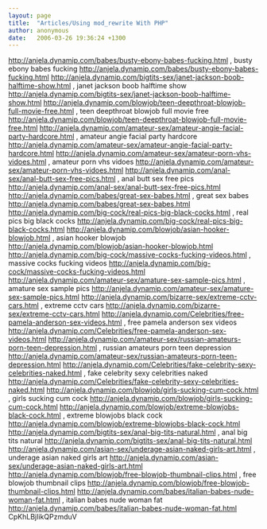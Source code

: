 ```yaml
---
layout: page
title:  "Articles/Using mod_rewrite With PHP"
author: anonymous
date:   2006-03-26 19:36:24 +1300
---
```


 <a href=http://anjela.dynamip.com/babes/busty-ebony-babes-fucking.html > http://anjela.dynamip.com/babes/busty-ebony-babes-fucking.html , busty ebony babes fucking </a> http://anjela.dynamip.com/babes/busty-ebony-babes-fucking.html 
 <a href=http://anjela.dynamip.com/bigtits-sex/janet-jackson-boob-halftime-show.html > http://anjela.dynamip.com/bigtits-sex/janet-jackson-boob-halftime-show.html , janet jackson boob halftime show </a> http://anjela.dynamip.com/bigtits-sex/janet-jackson-boob-halftime-show.html 
 <a href=http://anjela.dynamip.com/blowjob/teen-deepthroat-blowjob-full-movie-free.html > http://anjela.dynamip.com/blowjob/teen-deepthroat-blowjob-full-movie-free.html , teen deepthroat blowjob full movie free </a> http://anjela.dynamip.com/blowjob/teen-deepthroat-blowjob-full-movie-free.html 
 <a href=http://anjela.dynamip.com/amateur-sex/amateur-angie-facial-party-hardcore.html > http://anjela.dynamip.com/amateur-sex/amateur-angie-facial-party-hardcore.html , amateur angie facial party hardcore </a> http://anjela.dynamip.com/amateur-sex/amateur-angie-facial-party-hardcore.html 
 <a href=http://anjela.dynamip.com/amateur-sex/amateur-porn-vhs-vidoes.html > http://anjela.dynamip.com/amateur-sex/amateur-porn-vhs-vidoes.html , amateur porn vhs vidoes </a> http://anjela.dynamip.com/amateur-sex/amateur-porn-vhs-vidoes.html 
 <a href=http://anjela.dynamip.com/anal-sex/anal-butt-sex-free-pics.html > http://anjela.dynamip.com/anal-sex/anal-butt-sex-free-pics.html , anal butt sex free pics </a> http://anjela.dynamip.com/anal-sex/anal-butt-sex-free-pics.html 
 <a href=http://anjela.dynamip.com/babes/great-sex-babes.html > http://anjela.dynamip.com/babes/great-sex-babes.html , great sex babes </a> http://anjela.dynamip.com/babes/great-sex-babes.html 
 <a href=http://anjela.dynamip.com/big-cock/real-pics-big-black-cocks.html > http://anjela.dynamip.com/big-cock/real-pics-big-black-cocks.html , real pics big black cocks </a> http://anjela.dynamip.com/big-cock/real-pics-big-black-cocks.html 
 <a href=http://anjela.dynamip.com/blowjob/asian-hooker-blowjob.html > http://anjela.dynamip.com/blowjob/asian-hooker-blowjob.html , asian hooker blowjob </a> http://anjela.dynamip.com/blowjob/asian-hooker-blowjob.html 
 <a href=http://anjela.dynamip.com/big-cock/massive-cocks-fucking-videos.html > http://anjela.dynamip.com/big-cock/massive-cocks-fucking-videos.html , massive cocks fucking videos </a> http://anjela.dynamip.com/big-cock/massive-cocks-fucking-videos.html 
 <a href=http://anjela.dynamip.com/amateur-sex/amature-sex-sample-pics.html > http://anjela.dynamip.com/amateur-sex/amature-sex-sample-pics.html , amature sex sample pics </a> http://anjela.dynamip.com/amateur-sex/amature-sex-sample-pics.html 
 <a href=http://anjela.dynamip.com/bizarre-sex/extreme-cctv-cars.html > http://anjela.dynamip.com/bizarre-sex/extreme-cctv-cars.html , extreme cctv cars </a> http://anjela.dynamip.com/bizarre-sex/extreme-cctv-cars.html 
 <a href=http://anjela.dynamip.com/Celebrities/free-pamela-anderson-sex-videos.html > http://anjela.dynamip.com/Celebrities/free-pamela-anderson-sex-videos.html , free pamela anderson sex videos </a> http://anjela.dynamip.com/Celebrities/free-pamela-anderson-sex-videos.html 
 <a href=http://anjela.dynamip.com/amateur-sex/russian-amateurs-porn-teen-depression.html > http://anjela.dynamip.com/amateur-sex/russian-amateurs-porn-teen-depression.html , russian amateurs porn teen depression </a> http://anjela.dynamip.com/amateur-sex/russian-amateurs-porn-teen-depression.html 
 <a href=http://anjela.dynamip.com/Celebrities/fake-celebrity-sexy-celebrities-naked.html > http://anjela.dynamip.com/Celebrities/fake-celebrity-sexy-celebrities-naked.html , fake celebrity sexy celebrities naked </a> http://anjela.dynamip.com/Celebrities/fake-celebrity-sexy-celebrities-naked.html 
 <a href=http://anjela.dynamip.com/blowjob/girls-sucking-cum-cock.html > http://anjela.dynamip.com/blowjob/girls-sucking-cum-cock.html , girls sucking cum cock </a> http://anjela.dynamip.com/blowjob/girls-sucking-cum-cock.html 
 <a href=http://anjela.dynamip.com/blowjob/extreme-blowjobs-black-cock.html > http://anjela.dynamip.com/blowjob/extreme-blowjobs-black-cock.html , extreme blowjobs black cock </a> http://anjela.dynamip.com/blowjob/extreme-blowjobs-black-cock.html 
 <a href=http://anjela.dynamip.com/bigtits-sex/anal-big-tits-natural.html > http://anjela.dynamip.com/bigtits-sex/anal-big-tits-natural.html , anal big tits natural </a> http://anjela.dynamip.com/bigtits-sex/anal-big-tits-natural.html 
 <a href=http://anjela.dynamip.com/asian-sex/underage-asian-naked-girls-art.html > http://anjela.dynamip.com/asian-sex/underage-asian-naked-girls-art.html , underage asian naked girls art </a> http://anjela.dynamip.com/asian-sex/underage-asian-naked-girls-art.html 
 <a href=http://anjela.dynamip.com/blowjob/free-blowjob-thumbnail-clips.html > http://anjela.dynamip.com/blowjob/free-blowjob-thumbnail-clips.html , free blowjob thumbnail clips </a> http://anjela.dynamip.com/blowjob/free-blowjob-thumbnail-clips.html 
 <a href=http://anjela.dynamip.com/babes/italian-babes-nude-woman-fat.html > http://anjela.dynamip.com/babes/italian-babes-nude-woman-fat.html , italian babes nude woman fat </a> http://anjela.dynamip.com/babes/italian-babes-nude-woman-fat.html 
 CpKhLBjIikQPzmduV